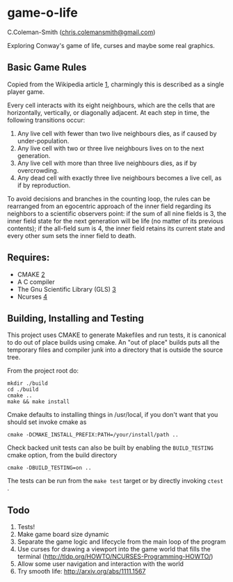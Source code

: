 game-o-life
===========

C.Coleman-Smith (chris.colemansmith@gmail.com)

Exploring Conway's game of life, curses and maybe some real graphics. 

## Basic Game Rules 

Copied from the Wikipedia article [1], charmingly this is described as a single player game.

Every cell interacts with its eight neighbours, which are the cells that are horizontally, vertically, or
diagonally adjacent. At each step in time, the following transitions occur:

1. Any live cell with fewer than two live neighbours dies, as if caused by under-population.
2. Any live cell with two or three live neighbours lives on to the next generation.
3. Any live cell with more than three live neighbours dies, as if by overcrowding.
4. Any dead cell with exactly three live neighbours becomes a live cell, as if by reproduction.

To avoid decisions and branches in the counting loop, the rules can be rearranged from an egocentric approach
of the inner field regarding its neighbors to a scientific observers point: if the sum of all nine fields is
3, the inner field state for the next generation will be life (no matter of its previous contents); if the
all-field sum is 4, the inner field retains its current state and every other sum sets the inner field to
death.




## Requires:

* CMAKE [2]
* A C compiler
* The Gnu Scientific Library (GLS) [3]
* Ncurses [4]

## Building, Installing and Testing

This project uses CMAKE to generate Makefiles and run tests, it is canonical to do out of place builds using cmake. An "out of place" builds puts all the temporary files and compiler junk into a directory that is outside the source tree.

From the project root do:

    mkdir ./build
    cd ./build
    cmake ..
    make && make install

Cmake defaults to installing things in /usr/local, if you don't want that you should set invoke cmake as

    cmake -DCMAKE_INSTALL_PREFIX:PATH=/your/install/path ..

Check backed unit tests can also be built by enabling the `BUILD_TESTING` cmake option, from the build directory 

    cmake -DBUILD_TESTING=on ..

The tests can be run from the `make test` target or by directly invoking `ctest` .


## Todo

1. Tests!
2. Make game board size dynamic
3. Separate the game logic and lifecycle from the main loop of the program
4. Use curses for drawing a viewport into the game world that fills the terminal (http://tldp.org/HOWTO/NCURSES-Programming-HOWTO/)
5. Allow some user navigation and interaction with the world
6. Try smooth life: http://arxiv.org/abs/1111.1567

[1]: http://en.wikipedia.org/wiki/Conway's_Game_of_Life
[2]: http://www.cmake.org/
[3]: http://www.gnu.org/software/gsl/
[4]: https://www.gnu.org/software/ncurses/
